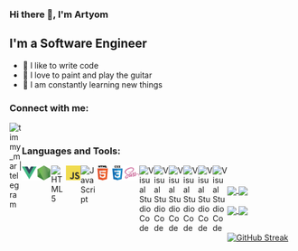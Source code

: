 ### Hi there 👋, I'm Artyom

## I'm a Software Engineer
- 💪 I like to write code
- 🎉 I love to paint and play the guitar
- 🥅 I am constantly learning new things 

### Connect with me:

[<img align="left" alt="timmy_mar | telegram" width="22px" src="https://cdn.worldvectorlogo.com/logos/telegram-1.svg" />][tg]

<br />

### Languages and Tools:

<img align="left" alt="React" width="26px" src="https://raw.githubusercontent.com/github/explore/80688e429a7d4ef2fca1e82350fe8e3517d3494d/topics/vue/vue.png" />
<img align="left" alt="Node.js" width="26px" src="https://raw.githubusercontent.com/github/explore/80688e429a7d4ef2fca1e82350fe8e3517d3494d/topics/nodejs/nodejs.png" />
<img align="left" alt="HTML5" width="26px" src="https://www.vectorlogo.zone/logos/nestjs/nestjs-icon.svg" />
<img align="left" alt="JavaScript" width="26px" src="https://raw.githubusercontent.com/github/explore/80688e429a7d4ef2fca1e82350fe8e3517d3494d/topics/javascript/javascript.png" />
<img align="left" alt="JavaScript" width="26px" src="https://www.vectorlogo.zone/logos/typescriptlang/typescriptlang-icon.svg" />

<img align="left" alt="HTML5" width="26px" src="https://raw.githubusercontent.com/github/explore/80688e429a7d4ef2fca1e82350fe8e3517d3494d/topics/html/html.png" />
<img align="left" alt="CSS3" width="26px" src="https://raw.githubusercontent.com/github/explore/80688e429a7d4ef2fca1e82350fe8e3517d3494d/topics/css/css.png" />
<img align="left" alt="Sass" width="26px" src="https://raw.githubusercontent.com/github/explore/80688e429a7d4ef2fca1e82350fe8e3517d3494d/topics/sass/sass.png" />

<img align="left" alt="Visual Studio Code" width="26px" src="https://vectorwiki.com/images/wxLRd__webstorm-icon.svg" />

<img align="left" alt="Visual Studio Code" width="26px" src="https://vectorwiki.com/images/v21Kn__swaggerhub.svg" />
<img align="left" alt="Visual Studio Code" width="26px" src="https://cdn.worldvectorlogo.com/logos/docker.svg" />
<img align="left" alt="Visual Studio Code" width="26px" src="https://cdn.worldvectorlogo.com/logos/postgresql.svg" />
<img align="left" alt="Visual Studio Code" width="26px" src="https://cdn.worldvectorlogo.com/logos/mongodb-icon-1.svg" />
<img align="left" alt="Visual Studio Code" width="26px" src="https://cdn.worldvectorlogo.com/logos/stack-overflow.svg" />

<br />
<br />
<a href="https://github.com/anuraghazra/github-readme-stats">
  <img height=200 align="center" src="https://github-readme-stats.vercel.app/api?username=vanholler" />
</a>
<a href="https://github.com/anuraghazra/convoychat">
  <img height=200 align="center" src="https://github-readme-stats.vercel.app/api/top-langs?username=vanholler&layout=compact&langs_count=8&card_width=320" />
</a>
<br />
<br />
<a href="https://github.com/anuraghazra/github-readme-stats">
  <img align="center" src="https://github-readme-stats.vercel.app/api/pin/?username=vanholler&repo=speka" />
</a>
<a href="https://github.com/anuraghazra/convoychat">
  <img align="center" src="https://github-readme-stats.vercel.app/api/pin/?username=vanholler&repo=Airbnb-JavaScript-Style-Guide" />
</a>

[tg]: https://t.me/timmy_mar
[vk]: https://vk.com/timartinov123
<br />
[![GitHub Streak](https://streak-stats.demolab.com?user=NatalyMaxi&hide_border=true&border_radius=10&date_format=j%2Fn%5B%2FY%5D)](https://git.io/streak-stats)
